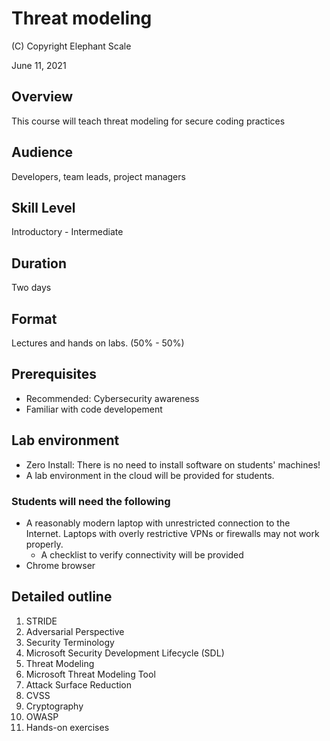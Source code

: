 # Threat modeling

(C) Copyright Elephant Scale

June 11, 2021

## Overview
This course will teach threat modeling for secure coding practices

## Audience
Developers, team leads, project managers

## Skill Level
Introductory - Intermediate

## Duration
Two days

## Format
Lectures and hands on labs. (50% - 50%)

## Prerequisites
* Recommended: Cybersecurity awareness
*  Familiar with code developement


## Lab environment
* Zero Install: There is no need to install software on students' machines!
* A lab environment in the cloud will be provided for students.

### Students will need the following
* A reasonably modern laptop with unrestricted connection to the Internet. Laptops with overly restrictive VPNs or firewalls may not work properly.
  * A checklist to verify connectivity will be provided
* Chrome browser

## Detailed outline

1. STRIDE
2. Adversarial Perspective
3. Security Terminology
4. Microsoft Security Development Lifecycle (SDL)
5. Threat Modeling
6. Microsoft Threat Modeling Tool
7. Attack Surface Reduction
8. CVSS
9. Cryptography
10. OWASP
11. Hands-on exercises